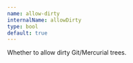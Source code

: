 ```yaml
---
name: allow-dirty
internalName: allowDirty
type: bool
default: true
---
```

Whether to allow dirty Git/Mercurial trees.
